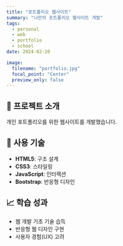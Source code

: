 ```yaml
---
title: "포트폴리오 웹사이트"
summary: "나만의 포트폴리오 웹사이트 개발"
tags:
  - personal
  - web
  - portfolio
  - school
date: 2024-02-20

image:
  filename: "portfolio.jpg"
  focal_point: "Center"
  preview_only: false
---
```


## 🎯 프로젝트 소개

개인 포트폴리오를 위한 웹사이트를 개발했습니다.

## 🔧 사용 기술
- **HTML5**: 구조 설계
- **CSS3**: 스타일링
- **JavaScript**: 인터랙션
- **Bootstrap**: 반응형 디자인

## 📈 학습 성과
- 웹 개발 기초 기술 습득
- 반응형 웹 디자인 구현
- 사용자 경험(UX) 고려
